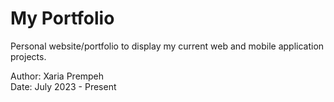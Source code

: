 # My Portfolio
Personal website/portfolio to display my current web and mobile application projects.  

Author: Xaria Prempeh  
Date: July 2023 - Present
